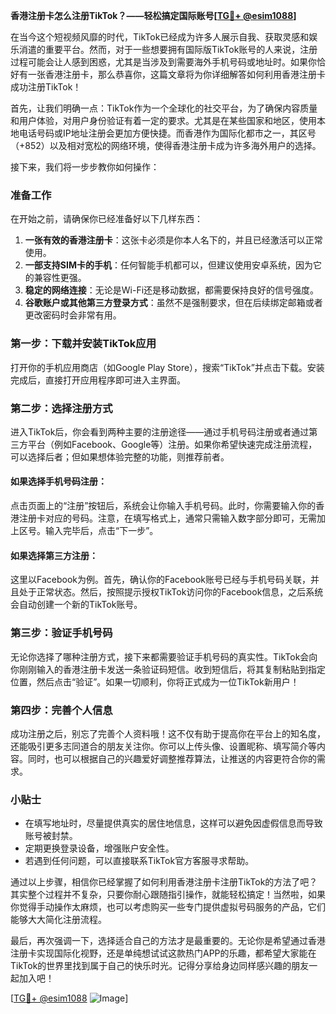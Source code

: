 **香港注册卡怎么注册TikTok？——轻松搞定国际账号[[TG💪+ @esim1088](https://t.me/s/esim1088)]**

在当今这个短视频风靡的时代，TikTok已经成为许多人展示自我、获取灵感和娱乐消遣的重要平台。然而，对于一些想要拥有国际版TikTok账号的人来说，注册过程可能会让人感到困惑，尤其是当涉及到需要海外手机号码或地址时。如果你恰好有一张香港注册卡，那么恭喜你，这篇文章将为你详细解答如何利用香港注册卡成功注册TikTok！

首先，让我们明确一点：TikTok作为一个全球化的社交平台，为了确保内容质量和用户体验，对用户身份验证有着一定的要求。尤其是在某些国家和地区，使用本地电话号码或IP地址注册会更加方便快捷。而香港作为国际化都市之一，其区号（+852）以及相对宽松的网络环境，使得香港注册卡成为许多海外用户的选择。

接下来，我们将一步步教你如何操作：

### 准备工作
在开始之前，请确保你已经准备好以下几样东西：
1. **一张有效的香港注册卡**：这张卡必须是你本人名下的，并且已经激活可以正常使用。
2. **一部支持SIM卡的手机**：任何智能手机都可以，但建议使用安卓系统，因为它的兼容性更强。
3. **稳定的网络连接**：无论是Wi-Fi还是移动数据，都需要保持良好的信号强度。
4. **谷歌账户或其他第三方登录方式**：虽然不是强制要求，但在后续绑定邮箱或者更改密码时会非常有用。

### 第一步：下载并安装TikTok应用
打开你的手机应用商店（如Google Play Store），搜索“TikTok”并点击下载。安装完成后，直接打开应用程序即可进入主界面。

### 第二步：选择注册方式
进入TikTok后，你会看到两种主要的注册途径——通过手机号码注册或者通过第三方平台（例如Facebook、Google等）注册。如果你希望快速完成注册流程，可以选择后者；但如果想体验完整的功能，则推荐前者。

#### 如果选择手机号码注册：
点击页面上的“注册”按钮后，系统会让你输入手机号码。此时，你需要输入你的香港注册卡对应的号码。注意，在填写格式上，通常只需输入数字部分即可，无需加上区号。输入完毕后，点击“下一步”。

#### 如果选择第三方注册：
这里以Facebook为例。首先，确认你的Facebook账号已经与手机号码关联，并且处于正常状态。然后，按照提示授权TikTok访问你的Facebook信息，之后系统会自动创建一个新的TikTok账号。

### 第三步：验证手机号码
无论你选择了哪种注册方式，接下来都需要验证手机号码的真实性。TikTok会向你刚刚输入的香港注册卡发送一条验证码短信。收到短信后，将其复制粘贴到指定位置，然后点击“验证”。如果一切顺利，你将正式成为一位TikTok新用户！

### 第四步：完善个人信息
成功注册之后，别忘了完善个人资料哦！这不仅有助于提高你在平台上的知名度，还能吸引更多志同道合的朋友关注你。你可以上传头像、设置昵称、填写简介等内容。同时，也可以根据自己的兴趣爱好调整推荐算法，让推送的内容更符合你的需求。

### 小贴士
- 在填写地址时，尽量提供真实的居住地信息，这样可以避免因虚假信息而导致账号被封禁。
- 定期更换登录设备，增强账户安全性。
- 若遇到任何问题，可以直接联系TikTok官方客服寻求帮助。

通过以上步骤，相信你已经掌握了如何利用香港注册卡注册TikTok的方法了吧？其实整个过程并不复杂，只要你耐心跟随指引操作，就能轻松搞定！当然啦，如果你觉得手动操作太麻烦，也可以考虑购买一些专门提供虚拟号码服务的产品，它们能够大大简化注册流程。

最后，再次强调一下，选择适合自己的方法才是最重要的。无论你是希望通过香港注册卡实现国际化视野，还是单纯想试试这款热门APP的乐趣，都希望大家能在TikTok的世界里找到属于自己的快乐时光。记得分享给身边同样感兴趣的朋友一起加入吧！

[[TG💪+ @esim1088](https://t.me/s/esim1088) ![Image](https://i.postimg.cc/4NQfJmqS/Snipaste-2025-05-13-00-14-12.png)]